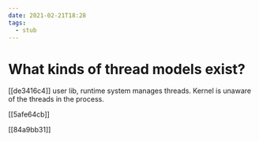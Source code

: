 ```yaml
---
date: 2021-02-21T18:28
tags: 
  - stub
---
```


# What kinds of thread models exist?

[[de3416c4]] user lib, runtime system manages threads. Kernel is unaware of the threads in the process.

[[5afe64cb]] 

[[84a9bb31]]

